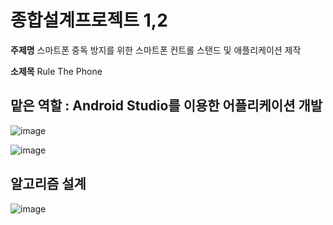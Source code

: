 # 종합설계프로젝트 1,2

**주제명**  스마트폰 중독 방지를 위한 스마트폰 컨트롤 스탠드 및 애플리케이션 제작

**소제목** Rule The Phone


## 맡은 역할 :  Android Studio를 이용한 어플리케이션 개발

![image](https://user-images.githubusercontent.com/45071833/102364835-3e07bb00-3ffa-11eb-831c-816015c48ab3.png)

![image](https://user-images.githubusercontent.com/45071833/102364843-4102ab80-3ffa-11eb-856f-a3149ad0322b.png)

## 알고리즘 설계

![image](https://user-images.githubusercontent.com/45071833/102365737-398fd200-3ffb-11eb-83f5-49a5b86e84b9.png)
